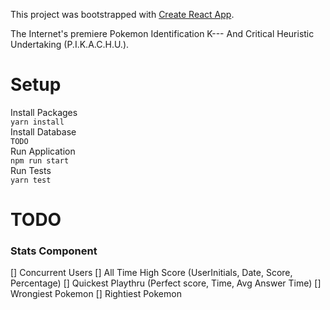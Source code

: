 This project was bootstrapped with [Create React App](https://github.com/facebookincubator/create-react-app).

The Internet's premiere Pokemon Identification K--- And Critical Heuristic Undertaking (P.I.K.A.C.H.U.).

# Setup
Install Packages  
`yarn install`  
Install Database  
`TODO`  
Run Application  
`npm run start`  
Run Tests  
`yarn test`  

# TODO
### Stats Component
[] Concurrent Users
[] All Time High Score (UserInitials, Date, Score, Percentage)
[] Quickest Playthru (Perfect score, Time, Avg Answer Time)
[] Wrongiest Pokemon 
[] Rightiest Pokemon